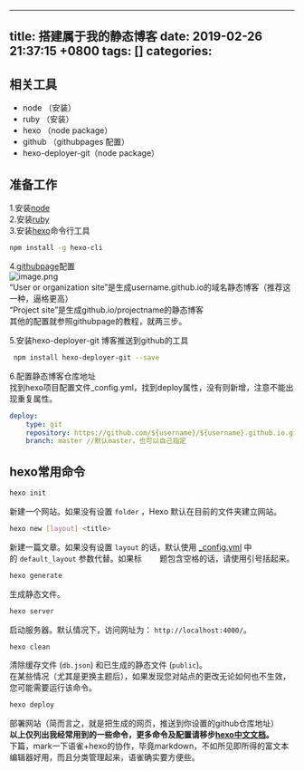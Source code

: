 
---
title: 搭建属于我的静态博客
date: 2019-02-26 21:37:15 +0800
tags: []
categories: 
---
<a name="3f38a0ec"></a>
## 相关工具
- node （安装）
- ruby （安装）
- hexo （node package）
- github （githubpages 配置）
- hexo-deployer-git（node package）
<a name="88210852"></a>
## 准备工作
1.安装[node](https://nodejs.org/zh-cn/)<br />2.安装[ruby](https://rubyinstaller.org/)<br />3.安装[hexo](https://hexo.io/zh-cn/)命令行工具

```bash
npm install -g hexo-cli
```

4.[githubpage](https://pages.github.com/)配置<br />
![image.png](https://cdn.nlark.com/yuque/0/2019/png/273716/1551274000249-20d4c46d-9084-4a10-aa59-c43835840ca9.png#align=left&display=inline&height=423&name=image.png&originHeight=423&originWidth=952&size=55903&status=done&width=952)<br />“User or organization site”是生成username.github.io的域名静态博客（推荐这一种，逼格更高）<br />“Project site”是生成github.io/projectname的静态博客<br />其他的配置就参照githubpage的教程，就两三步。

5.安装hexo-deployer-git 博客推送到github的工具

```bash
 npm install hexo-deployer-git --save
```

6.配置静态博客仓库地址<br />找到hexo项目配置文件_config.yml，找到deploy属性，没有则新增，注意不能出现重复属性。

```yaml
deploy: 
    type: git 
    repository: https://github.com/${username}/${username}.github.io.git  // username为github用户名，
    branch: master //默认master，也可以自己指定
```

<a name="61771f08"></a>
## hexo常用命令

```bash
hexo init
```
新建一个网站。如果没有设置 `folder` ，Hexo 默认在目前的文件夹建立网站。

```bash
hexo new [layout] <title>
```
新建一篇文章。如果没有设置 `layout` 的话，默认使用 [_config.yml](https://hexo.io/zh-cn/docs/configuration) 中的 `default_layout` 参数代替。如果标        题包含空格的话，请使用引号括起来。

```bash
hexo generate
```
生成静态文件。

```bash
hexo server
```
启动服务器。默认情况下，访问网址为： `http://localhost:4000/`。

```bash
hexo clean
```
清除缓存文件 (`db.json`) 和已生成的静态文件 (`public`)。<br />在某些情况（尤其是更换主题后），如果发现您对站点的更改无论如何也不生效，您可能需要运行该命令。

```bash
hexo deploy
```
部署网站（简而言之，就是把生成的网页，推送到你设置的github仓库地址）<br />**以上仅列出我经常用到的一些命令，更多命令及配置请移步**[**hexo中文文档**](https://hexo.io/zh-cn/docs/commands)**。**<br />下篇，mark一下语雀+hexo的协作，毕竟markdown，不如所见即所得的富文本编辑器好用，而且分类管理起来，语雀确实要方便些。


